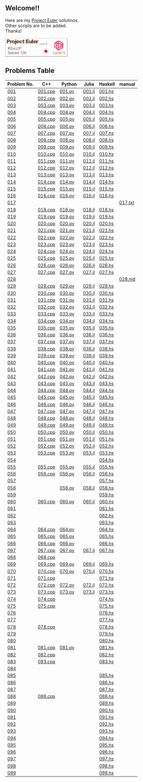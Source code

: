 ## Welcome!!
Here are my [Project Euler](https://projecteuler.net/about) solutinos.  
Other scripts are to be added.  
Thanks!  

![asof 02/Apr/2024](figures/KhaiJP.png)


## Problems Table
| Problem No. | C++ | Python | Julia | Haskell | manual |
| ----------- | --- | ------ | ----- | ------- | ------ |
| [001](https://projecteuler.net/problem=1)  | [001.cpp](\<100/001/001.cpp) | [001.py](\<100/001/001.py) | [001.jl](\<100/001/001.jl) | [001.hs](\<100/001/001.hs) | |
| [002](https://projecteuler.net/problem=2)  | [002.cpp](\<100/002/002.cpp) | [002.py](\<100/002/002.py) | [002.jl](\<100/002/002.jl) | [002.hs](\<100/002/002.hs) | |
| [003](https://projecteuler.net/problem=3)  | [003.cpp](\<100/003/003.cpp) | [003.py](\<100/003/003.py) | [003.jl](\<100/003/003.jl) | [003.hs](\<100/003/003.hs) | |
| [004](https://projecteuler.net/problem=4)  | [004.cpp](\<100/004/004.cpp) | [004.py](\<100/004/004.py) | [004.jl](\<100/004/004.jl) | [004.hs](\<100/004/004.hs) | |
| [005](https://projecteuler.net/problem=5)  | [005.cpp](\<100/005/005.cpp) | [005.py](\<100/005/005.py) | [005.jl](\<100/005/005.jl) | [005.hs](\<100/005/005.hs) | |
| [006](https://projecteuler.net/problem=6)  | [006.cpp](\<100/006/006.cpp) | [006.py](\<100/006/006.py) | [006.jl](\<100/006/006.jl) | [006.hs](\<100/006/006.hs) | |
| [007](https://projecteuler.net/problem=7)  | [007.cpp](\<100/007/007.cpp) | [007.py](\<100/007/007.py) | [007.jl](\<100/007/007.jl) | [007.hs](\<100/007/007.hs) | |
| [008](https://projecteuler.net/problem=8)  | [008.cpp](\<100/008/008.cpp) | [008.py](\<100/008/008.py) | [008.jl](\<100/008/008.jl) | [008.hs](\<100/008/008.hs) | |
| [009](https://projecteuler.net/problem=9)  | [009.cpp](\<100/009/009.cpp) | [009.py](\<100/009/009.py) | [009.jl](\<100/009/009.jl) | [009.hs](\<100/009/009.hs) | |
| [010](https://projecteuler.net/problem=10) | [010.cpp](\<100/010/010.cpp) | [010.py](\<100/010/010.py) | [010.jl](\<100/010/010.jl) | [010.hs](\<100/010/010.hs) | |
| [011](https://projecteuler.net/problem=11) | [011.cpp](\<100/011/011.cpp) | [011.py](\<100/011/011.py) | [011.jl](\<100/011/011.jl) | [011.hs](\<100/011/011.hs) | |
| [012](https://projecteuler.net/problem=12) | [012.cpp](\<100/012/012.cpp) | [012.py](\<100/012/012.py) | [012.jl](\<100/012/012.jl) | [012.hs](\<100/012/012.hs) | |
| [013](https://projecteuler.net/problem=13) | [013.cpp](\<100/013/013.cpp) | [013.py](\<100/013/013.py) | [013.jl](\<100/013/013.jl) | [013.hs](\<100/013/013.hs) | |
| [014](https://projecteuler.net/problem=14) | [014.cpp](\<100/014/014.cpp) | [014.py](\<100/014/014.py) | [014.jl](\<100/014/014.jl) | [014.hs](\<100/014/014.hs) | |
| [015](https://projecteuler.net/problem=15) | [015.cpp](\<100/015/015.cpp) | [015.py](\<100/015/015.py) | [015.jl](\<100/015/015.jl) | [015.hs](\<100/015/015.hs) | |
| [016](https://projecteuler.net/problem=16) | [016.cpp](\<100/016/016.cpp) | [016.py](\<100/016/016.py) | [016.jl](\<100/016/016.jl) | [016.hs](\<100/016/016.hs) | |
| [017](https://projecteuler.net/problem=17) |                              |                            |                            | <!-- [017.hs](\<100/017/017.hs)--> | [017.txt](\<100/017/017.txt) |
| [018](https://projecteuler.net/problem=18) | [018.cpp](\<100/018/018.cpp) | [018.py](\<100/018/018.py) | [018.jl](\<100/018/018.jl) | [018.hs](\<100/018/018.hs) | |
| [019](https://projecteuler.net/problem=19) | [019.cpp](\<100/019/019.cpp) | [019.py](\<100/019/019.py) | [019.jl](\<100/019/019.jl) | [019.hs](\<100/019/019.hs) | |
| [020](https://projecteuler.net/problem=20) | [020.cpp](\<100/020/020.cpp) | [020.py](\<100/020/020.py) | [020.jl](\<100/020/020.jl) | [020.hs](\<100/020/020.hs) | |
| [021](https://projecteuler.net/problem=21) | [021.cpp](\<100/021/021.cpp) | [021.py](\<100/021/021.py) | [021.jl](\<100/021/021.jl) | [021.hs](\<100/021/021.hs) | |
| [022](https://projecteuler.net/problem=22) | [022.cpp](\<100/022/022.cpp) | [022.py](\<100/022/022.py) | [022.jl](\<100/022/022.jl) | [022.hs](\<100/022/022.hs) |  |
| [023](https://projecteuler.net/problem=23) | [023.cpp](\<100/023/023.cpp) | [023.py](\<100/023/023.py) | [023.jl](\<100/023/023.jl)| [023.hs](\<100/023/023.hs) | |
| [024](https://projecteuler.net/problem=24) | [024.cpp](\<100/024/024.cpp) | [024.py](\<100/024/024.py) | [024.jl](\<100/024/024.jl) | [024.hs](\<100/024/024.hs) | |
| [025](https://projecteuler.net/problem=25) | [025.cpp](\<100/025/025.cpp) | [025.py](\<100/025/025.py) | [025.jl](\<100/025/025.jl) | [025.hs](\<100/025/025.hs) | |
| [026](https://projecteuler.net/problem=26) | [026.cpp](\<100/026/026.cpp) | [026.py](\<100/026/026.py) | [026.jl](\<100/026/026.jl) | [026.hs](\<100/026/026.hs) | |
| [027](https://projecteuler.net/problem=27) | [027.cpp](\<100/027/027.cpp) | [027.py](\<100/027/027.py)| [027.jl](\<100/027/027.jl) | [027.hs](\<100/027/027.hs) | |
| [028](https://projecteuler.net/problem=28) | <!-- [028.cpp](\<100/028/028.cpp) --> | <!-- [028.py](\<100/028/028.py) --> | <!-- [028.jl](\<100/028/028.jl) --> |                           | [028.md](\<100/028/028.md) |
| [029](https://projecteuler.net/problem=29) | [029.cpp](\<100/029/029.cpp) | [029.py](\<100/029/029.py) | [029.jl](\<100/029/029.jl) | [029.hs](\<100/029/029.hs) | |
| [030](https://projecteuler.net/problem=30) | [030.cpp](\<100/030/030.cpp) | [030.py](\<100/030/030.py) | [030.jl](\<100/030/030.jl) | [030.hs](\<100/030/030.hs) | |
| [031](https://projecteuler.net/problem=31) | [031.cpp](\<100/031/031.cpp) | [031.py](\<100/031/031.py) | [031.jl](\<100/031/031.jl) | [031.hs](\<100/031/031.hs) | |
| [032](https://projecteuler.net/problem=32) | [032.cpp](\<100/032/032.cpp) | [032.py](\<100/032/032.py) | [032.jl](\<100/032/032.jl) | [032.hs](\<100/032/032.hs) | |
| [033](https://projecteuler.net/problem=33) | [033.cpp](\<100/033/033.cpp) | [033.py](\<100/033/033.py) | [033.jl](\<100/033/033.jl) | [033.hs](\<100/033/033.hs) | |
| [034](https://projecteuler.net/problem=34) | [034.cpp](\<100/034/034.cpp) | [034.py](\<100/034/034.py) | [034.jl](\<100/034/034.jl) | [034.hs](\<100/034/034.hs) | |
| [035](https://projecteuler.net/problem=35) | [035.cpp](\<100/035/035.cpp) | [035.py](\<100/035/035.py) | [035.jl](\<100/035/035.jl) | [035.hs](\<100/035/035.hs) | |
| [036](https://projecteuler.net/problem=36) | [036.cpp](\<100/036/036.cpp) | [036.py](\<100/036/036.py) | [036.jl](\<100/036/036.jl) | [036.hs](\<100/036/036.hs) | |
| [037](https://projecteuler.net/problem=37) | [037.cpp](\<100/037/037.cpp) | [037.py](\<100/037/037.py) | [037.jl](\<100/037/037.jl) | [037.hs](\<100/037/037.hs) | |
| [038](https://projecteuler.net/problem=38) | [038.cpp](\<100/038/038.cpp) | [038.py](\<100/038/038.py) | [038.jl](\<100/038/038.jl) | [038.hs](\<100/038/038.hs) | |
| [039](https://projecteuler.net/problem=39) | [039.cpp](\<100/039/039.cpp) | [039.py](\<100/039/039.py) | [039.jl](\<100/039/039.jl) | [039.hs](\<100/039/039.hs) | |
| [040](https://projecteuler.net/problem=40) | [040.cpp](\<100/040/040.cpp) | [040.py](\<100/040/040.py) | [040.jl](\<100/040/040.jl) | [040.hs](\<100/040/040.hs) | |
| [041](https://projecteuler.net/problem=41) | [041.cpp](\<100/041/041.cpp) | [041.py](\<100/041/041.py) | [041.jl](\<100/041/041.jl) | [041.hs](\<100/041/041.hs) | |
| [042](https://projecteuler.net/problem=42) | [042.cpp](\<100/042/042.cpp) | [042.py](\<100/042/042.py) | [042.jl](\<100/042/042.jl) | [042.hs](\<100/042/042.hs) | |
| [043](https://projecteuler.net/problem=43) | [043.cpp](\<100/043/043.cpp) | [043.py](\<100/043/043.py) | [043.jl](\<100/043/043.jl) | [043.hs](\<100/043/043.hs) | |
| [044](https://projecteuler.net/problem=44) | [044.cpp](\<100/044/044.cpp) | [044.py](\<100/044/044.py) | [044.jl](\<100/044/044.jl) | [044.hs](\<100/044/044.hs) | |
| [045](https://projecteuler.net/problem=45) | [045.cpp](\<100/045/045.cpp) | [045.py](\<100/045/045.py) | [045.jl](\<100/045/045.jl) | [045.hs](\<100/045/045.hs) | |
| [046](https://projecteuler.net/problem=46) | [046.cpp](\<100/046/046.cpp) | [046.py](\<100/046/046.py) | [046.jl](\<100/046/046.jl) | [046.hs](\<100/046/046.hs) | |
| [047](https://projecteuler.net/problem=47) | [047.cpp](\<100/047/047.cpp) | [047.py](\<100/047/047.py) | [047.jl](\<100/047/047.jl) | [047.hs](\<100/047/047.hs) | |
| [048](https://projecteuler.net/problem=48) | [048.cpp](\<100/048/048.cpp) | [048.py](\<100/048/048.py) | [048.jl](\<100/048/048.jl) | [048.hs](\<100/048/048.hs) | |
| [049](https://projecteuler.net/problem=49) | [049.cpp](\<100/049/049.cpp) | [049.py](\<100/049/049.py) | [049.jl](\<100/049/049.jl) | [049.hs](\<100/049/049.hs) | |
| [050](https://projecteuler.net/problem=50) | [050.cpp](\<100/050/050.cpp) | [050.py](\<100/050/050.py) | [050.jl](\<100/050/050.jl) | [050.hs](\<100/050/050.hs)  | |
| [051](https://projecteuler.net/problem=51) | [051.cpp](\<100/051/051.cpp) | [051.py](\<100/051/051.py) | [051.jl](\<100/051/051.jl) | [051.hs](\<100/051/051.hs) | |
| [052](https://projecteuler.net/problem=52) | [052.cpp](\<100/052/052.cpp) | [052.py](\<100/052/052.py) | [052.jl](\<100/052/052.jl) | [052.hs](\<100/052/052.hs) | |
| [053](https://projecteuler.net/problem=53) | [053.cpp](\<100/053/053.cpp) | [053.py](\<100/053/053.py) | [053.jl](\<100/053/053.jl) | [053.hs](\<100/053/053.hs)  | |
| [054](https://projecteuler.net/problem=54) | <!-- [054.cpp](\<100/054/054.cpp) --> | <!-- [054.py](\<100/054/054.py) --> | <!-- [054.jl](\<100/054/054.jl) --> | [054.hs](\<100/054/054.hs) | |
| [055](https://projecteuler.net/problem=55) | [055.cpp](\<100/055/055.cpp)| [055.py](\<100/055/055.py) | [055.jl](\<100/055/055.jl) | [055.hs](\<100/055/055.hs) | |
| [056](https://projecteuler.net/problem=56) | [056.cpp](\<100/056/056.cpp) | [056.py](\<100/056/056.py) | [056.jl](\<100/056/056.jl) | [056.hs](\<100/056/056.hs) | |
| [057](https://projecteuler.net/problem=57) | <!-- [057.cpp](\<100/057/057.cpp) --> | <!-- [057.py](\<100/057/057.py) --> | <!-- [057.jl](\<100/057/057.jl) --> | [057.hs](\<100/057/057.hs) | |
| [058](https://projecteuler.net/problem=58) | <!-- [058.cpp](\<100/058/058.cpp) --> | [058.py](\<100/058/058.py) | [058.jl](\<100/058/058.jl) | [058.hs](\<100/058/058.hs) | |
| [059](https://projecteuler.net/problem=59) | <!-- [059.cpp](\<100/059/059.cpp) --> | <!-- [059.py](\<100/059/059.py) --> | <!-- [059.jl](\<100/059/059.jl) --> | [059.hs](\<100/059/059.hs) | |
| [060](https://projecteuler.net/problem=60) | [060.cpp](\<100/060/060.cpp) | [060.py](\<100/060/060.py) | [060.jl](\<100/060/060.jl) | [060.hs](\<100/060/060.hs) | |
| [061](https://projecteuler.net/problem=61) | <!-- [061.cpp](\<100/061/061.cpp) --> | <!-- [061.py](\<100/061/061.py) --> | <!-- [061.jl](\<100/061/061.jl) --> | [061.hs](\<100/061/061.hs) | |
| [062](https://projecteuler.net/problem=62) | <!-- [062.cpp](\<100/062/062.cpp) --> | <!-- [062.py](\<100/062/062.py) --> | <!-- [062.jl](\<100/062/062.jl) --> | [062.hs](\<100/062/062.hs) | |
| [063](https://projecteuler.net/problem=63) | <!-- [063.cpp](\<100/063/063.cpp) --> | <!-- [063.py](\<100/063/063.py) --> | <!-- [063.jl](\<100/063/063.jl) --> | [063.hs](\<100/063/063.hs) | |
| [064](https://projecteuler.net/problem=64) | [064.cpp](\<100/064/064.cpp) | [064.py](\<100/064/064.py) | <!-- [064.jl](\<100/064/064.jl) --> | [064.hs](\<100/064/064.hs) | |
| [065](https://projecteuler.net/problem=65) | [065.cpp](\<100/065/065.cpp) | [065.py](\<100/065/065.py) | <!-- [065.jl](\<100/065/065.jl) --> | [065.hs](\<100/065/065.hs) | |
| [066](https://projecteuler.net/problem=66) | [066.cpp](\<100/066/066.cpp) | [066.py](\<100/066/066.py)　| <!-- [066.jl](\<100/066/066.jl) --> | [066.hs](\<100/066/066.hs) | |
| [067](https://projecteuler.net/problem=67) | [067.cpp](\<100/067/067.cpp) | [067.py](\<100/067/067.py) | [067.jl](\<100/067/067.jl) | [067.hs](\<100/067/067.hs) | |
| [068](https://projecteuler.net/problem=68) | [068.cpp](\<100/068/068.cpp) | <!-- [068.py](\<100/068/068.py) --> | <!-- [068.jl](\<100/068/068.jl) --> |                            | |
| [069](https://projecteuler.net/problem=69) | [069.cpp](\<100/069/069.cpp) | [069.py](\<100/069/069.py) | [069.jl](\<100/069/069.jl) | [069.hs](\<100/069/069.hs) | |
| [070](https://projecteuler.net/problem=70) | [070.cpp](\<100/070/070.cpp) | [070.py](\<100/070/070.py) | [070.jl](\<100/070/070.jl) | [070.hs](\<100/070/070.hs) | |
| [071](https://projecteuler.net/problem=71) | [071.cpp](\<100/071/071.cpp) | <!-- [071.py](\<100/071/071.py) --> | <!-- [071.jl](\<100/071/071.jl) --> | [071.hs](\<100/071/071.hs) | |
| [072](https://projecteuler.net/problem=72) | [072.cpp](\<100/072/072.cpp) | [072.py](\<100/072/072.py) | [072.jl](\<100/072/072.jl) | [072.hs](\<100/072/072.hs) | |
| [073](https://projecteuler.net/problem=73) | [073.cpp](\<100/073/073.cpp) | [073.py](\<100/073/073.py) | [073.jl](\<100/073/073.jl) | [073.hs](\<100/073/073.hs) | |
| [074](https://projecteuler.net/problem=74) | [074.cpp](\<100/074/074.cpp) | <!-- [074.py](\<100/074/074.py) --> | <!-- [074.jl](\<100/074/074.jl) --> | [074.hs](\<100/074/074.hs) | |
| [075](https://projecteuler.net/problem=75) | [075.cpp](\<100/075/075.cpp) | <!-- [075.py](\<100/075/075.py) --> | <!-- [075.jl](\<100/075/075.jl) --> | [075.hs](\<100/075/075.hs) | |
| [076](https://projecteuler.net/problem=76) | <!-- [076.cpp](\<100/076/076.cpp) --> | <!-- [076.py](\<100/076/076.py) --> | <!-- [076.jl](\<100/076/076.jl) --> | [076.hs](\<100/076/076.hs) | |
| [077](https://projecteuler.net/problem=77) | <!-- [077.cpp](\<100/077/077.cpp) --> | <!-- [077.py](\<100/077/077.py) --> | <!-- [077.jl](\<100/077/077.jl) --> | [077.hs](\<100/077/077.hs) | |
| [078](https://projecteuler.net/problem=78) | [078.cpp](\<100/078/078.cpp) | <!-- [078.py](\<100/078/078.py) --> | <!-- [078.jl](\<100/078/078.jl) --> | [078.hs](\<100/078/078.hs) | |
| [079](https://projecteuler.net/problem=79) | <!-- [079.cpp](\<100/079/079.cpp) --> | <!-- [079.py](\<100/079/079.py) --> | <!-- [079.jl](\<100/079/079.jl) --> | [079.hs](\<100/079/079.hs) | |
| [080](https://projecteuler.net/problem=80) | <!-- [080.cpp](\<100/080/080.cpp) --> | <!-- [080.py](\<100/080/080.py) --> | <!-- [080.jl](\<100/080/080.jl) --> | [080.hs](\<100/080/080.hs) | |
| [081](https://projecteuler.net/problem=81) | [081.cpp](\<100/081/081.cpp) | [081.py](\<100/081/081.py) | <!-- [081.jl](\<100/081/081.jl) --> | [081.hs](\<100/081/081.hs) | |
| [082](https://projecteuler.net/problem=82) | [082.cpp](\<100/082/082.cpp) | <!-- [082.py](\<100/082/082.py) --> | <!-- [082.jl](\<100/082/082.jl) --> | [082.hs](\<100/082/082.hs) | |
| [083](https://projecteuler.net/problem=83) | [083.cpp](\<100/083/083.cpp) | <!-- [083.py](\<100/083/083.py) --> | <!-- [083.jl](\<100/083/083.jl) --> | [083.hs](\<100/083/083.hs) | |
| [084](https://projecteuler.net/problem=84) | <!-- [084.cpp](\<100/084/084.cpp) --> | <!-- [084.py](\<100/084/084.py) --> | <!-- [084.jl](\<100/084/084.jl) --> |                            | |
| [085](https://projecteuler.net/problem=85) | <!-- [085.cpp](\<100/085/085.cpp) --> | <!-- [085.py](\<100/085/085.py) --> | <!-- [085.jl](\<100/085/085.jl) --> | [085.hs](\<100/085/085.hs) | |
| [086](https://projecteuler.net/problem=86) | <!-- [086.cpp](\<100/086/086.cpp) --> | <!-- [086.py](\<100/086/086.py) --> | <!-- [086.jl](\<100/086/086.jl) --> | [086.hs](\<100/086/086.hs) | |
| [087](https://projecteuler.net/problem=87) | <!-- [087.cpp](\<100/087/087.cpp) --> | <!-- [087.py](\<100/087/087.py) --> | <!-- [087.jl](\<100/087/087.jl) --> | [087.hs](\<100/087/087.hs) | |
| [088](https://projecteuler.net/problem=88) | [088.cpp](\<100/088/088.cpp) | <!-- [088.py](\<100/088/088.py) --> | <!-- [088.jl](\<100/088/088.jl) --> | [088.hs](\<100/088/088.hs) | |
| [089](https://projecteuler.net/problem=89) | <!-- [089.cpp](\<100/089/089.cpp) --> | <!-- [089.py](\<100/089/089.py) --> | <!-- [089.jl](\<100/089/089.jl) --> | [089.hs](\<100/089/089.hs) | |
| [090](https://projecteuler.net/problem=90) | <!-- [090.cpp](\<100/090/090.cpp) --> | <!-- [090.py](\<100/090/090.py) --> | <!-- [090.jl](\<100/090/090.jl) --> | [090.hs](\<100/090/090.hs) | |
| [091](https://projecteuler.net/problem=91) | <!-- [091.cpp](\<100/091/091.cpp) --> | <!-- [091.py](\<100/091/091.py) --> | <!-- [091.jl](\<100/091/091.jl) --> | [091.hs](\<100/091/091.hs) | |
| [092](https://projecteuler.net/problem=92) | <!-- [092.cpp](\<100/092/092.cpp) --> | <!-- [092.py](\<100/092/092.py) --> | <!-- [092.jl](\<100/092/092.jl) --> | [092.hs](\<100/092/092.hs) | |
| [093](https://projecteuler.net/problem=93) | <!-- [093.cpp](\<100/093/093.cpp) --> | <!-- [093.py](\<100/093/093.py) --> | <!-- [093.jl](\<100/093/093.jl) --> | [093.hs](\<100/093/093.hs) | |
| [094](https://projecteuler.net/problem=94) | <!-- [094.cpp](\<100/094/094.cpp) --> | <!-- [094.py](\<100/094/094.py) --> | <!-- [094.jl](\<100/094/094.jl) --> | [094.hs](\<100/094/094.hs) | |
| [095](https://projecteuler.net/problem=95) | <!-- [095.cpp](\<100/095/095.cpp) --> | <!-- [095.py](\<100/095/095.py) --> | <!-- [095.jl](\<100/095/095.jl) --> | [095.hs](\<100/095/095.hs) | |
| [096](https://projecteuler.net/problem=96) | <!-- [096.cpp](\<100/096/096.cpp) --> | <!-- [096.py](\<100/096/096.py) --> | <!-- [096.jl](\<100/096/096.jl) --> | [096.hs](\<100/096/096.hs) | |
| [097](https://projecteuler.net/problem=97) | <!-- [097.cpp](\<100/097/097.cpp) --> | <!-- [097.py](\<100/097/097.py) --> | <!-- [097.jl](\<100/097/097.jl) --> | [097.hs](\<100/097/097.hs) | |
| [098](https://projecteuler.net/problem=98) | <!-- [098.cpp](\<100/098/098.cpp) --> | <!-- [098.py](\<100/098/098.py) --> | <!-- [098.jl](\<100/098/098.jl) --> | [098.hs](\<100/098/098.hs) | |
| [099](https://projecteuler.net/problem=99) | <!-- [099.cpp](\<100/099/099.cpp) --> | <!-- [099.py](\<100/099/099.py) --> | <!-- [099.jl](\<100/099/099.jl) --> | [099.hs](\<100/099/099.hs) | |

